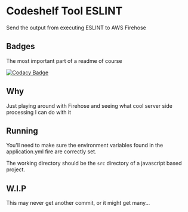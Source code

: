 # Codeshelf Tool ESLINT
Send the output from executing ESLINT to AWS Firehose

## Badges
The most important part of a readme of course

[![Codacy Badge](https://api.codacy.com/project/badge/Grade/1ec155d8109e4a0bbd87388f095679f8)](https://www.codacy.com/app/peavers/codeshelf-tool-eslint?utm_source=github.com&amp;utm_medium=referral&amp;utm_content=peavers/codeshelf-tool-eslint&amp;utm_campaign=Badge_Grade)

## Why
Just playing around with Firehose and seeing what cool server side processing I can do with it

## Running
You'll need to make sure the environment variables found in the application.yml fire are correctly set. 

The working directory should be the `src` directory of a javascript based project. 

## W.I.P
This may never get another commit, or it might get many... 

